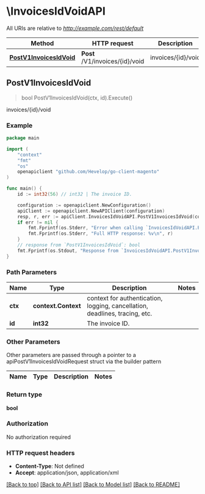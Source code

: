 # \InvoicesIdVoidAPI

All URIs are relative to *http://example.com/rest/default*

Method | HTTP request | Description
------------- | ------------- | -------------
[**PostV1InvoicesIdVoid**](InvoicesIdVoidAPI.md#PostV1InvoicesIdVoid) | **Post** /V1/invoices/{id}/void | invoices/{id}/void



## PostV1InvoicesIdVoid

> bool PostV1InvoicesIdVoid(ctx, id).Execute()

invoices/{id}/void



### Example

```go
package main

import (
	"context"
	"fmt"
	"os"
	openapiclient "github.com/Hevelop/go-client-magento"
)

func main() {
	id := int32(56) // int32 | The invoice ID.

	configuration := openapiclient.NewConfiguration()
	apiClient := openapiclient.NewAPIClient(configuration)
	resp, r, err := apiClient.InvoicesIdVoidAPI.PostV1InvoicesIdVoid(context.Background(), id).Execute()
	if err != nil {
		fmt.Fprintf(os.Stderr, "Error when calling `InvoicesIdVoidAPI.PostV1InvoicesIdVoid``: %v\n", err)
		fmt.Fprintf(os.Stderr, "Full HTTP response: %v\n", r)
	}
	// response from `PostV1InvoicesIdVoid`: bool
	fmt.Fprintf(os.Stdout, "Response from `InvoicesIdVoidAPI.PostV1InvoicesIdVoid`: %v\n", resp)
}
```

### Path Parameters


Name | Type | Description  | Notes
------------- | ------------- | ------------- | -------------
**ctx** | **context.Context** | context for authentication, logging, cancellation, deadlines, tracing, etc.
**id** | **int32** | The invoice ID. | 

### Other Parameters

Other parameters are passed through a pointer to a apiPostV1InvoicesIdVoidRequest struct via the builder pattern


Name | Type | Description  | Notes
------------- | ------------- | ------------- | -------------


### Return type

**bool**

### Authorization

No authorization required

### HTTP request headers

- **Content-Type**: Not defined
- **Accept**: application/json, application/xml

[[Back to top]](#) [[Back to API list]](../README.md#documentation-for-api-endpoints)
[[Back to Model list]](../README.md#documentation-for-models)
[[Back to README]](../README.md)

